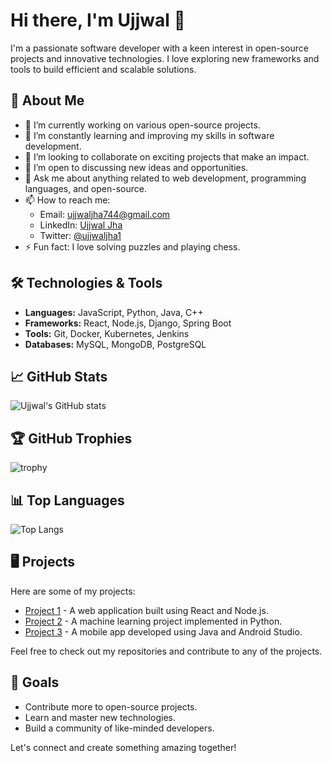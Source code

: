 # Hi there, I'm Ujjwal 👋

I'm a passionate software developer with a keen interest in open-source projects and innovative technologies. I love exploring new frameworks and tools to build efficient and scalable solutions.

## 🚀 About Me

- 🔭 I’m currently working on various open-source projects.
- 🌱 I’m constantly learning and improving my skills in software development.
- 👯 I’m looking to collaborate on exciting projects that make an impact.
- 🤔 I’m open to discussing new ideas and opportunities.
- 💬 Ask me about anything related to web development, programming languages, and open-source.
- 📫 How to reach me: 
  - Email: ujjwaljha744@gmail.com
  - LinkedIn: [Ujjwal Jha](https://www.linkedin.com/in/ujjwaljha1)
  - Twitter: [@ujjwaljha1](https://twitter.com/ujjwaljha1)
- ⚡ Fun fact: I love solving puzzles and playing chess.

## 🛠️ Technologies & Tools

- **Languages:** JavaScript, Python, Java, C++
- **Frameworks:** React, Node.js, Django, Spring Boot
- **Tools:** Git, Docker, Kubernetes, Jenkins
- **Databases:** MySQL, MongoDB, PostgreSQL

## 📈 GitHub Stats

![Ujjwal's GitHub stats](https://github-readme-stats.vercel.app/api?username=ujjwaljha1&show_icons=true&theme=radical)

## 🏆 GitHub Trophies

![trophy](https://github-profile-trophy.vercel.app/?username=ujjwaljha1&theme=onedark)

## 📊 Top Languages

![Top Langs](https://github-readme-stats.vercel.app/api/top-langs/?username=ujjwaljha1&layout=compact&theme=radical)

## 🖥️ Projects

Here are some of my projects:

- [Project 1](https://github.com/ujjwaljha1/project1) - A web application built using React and Node.js.
- [Project 2](https://github.com/ujjwaljha1/project2) - A machine learning project implemented in Python.
- [Project 3](https://github.com/ujjwaljha1/project3) - A mobile app developed using Java and Android Studio.

Feel free to check out my repositories and contribute to any of the projects.

## 🎯 Goals

- Contribute more to open-source projects.
- Learn and master new technologies.
- Build a community of like-minded developers.

Let's connect and create something amazing together!
